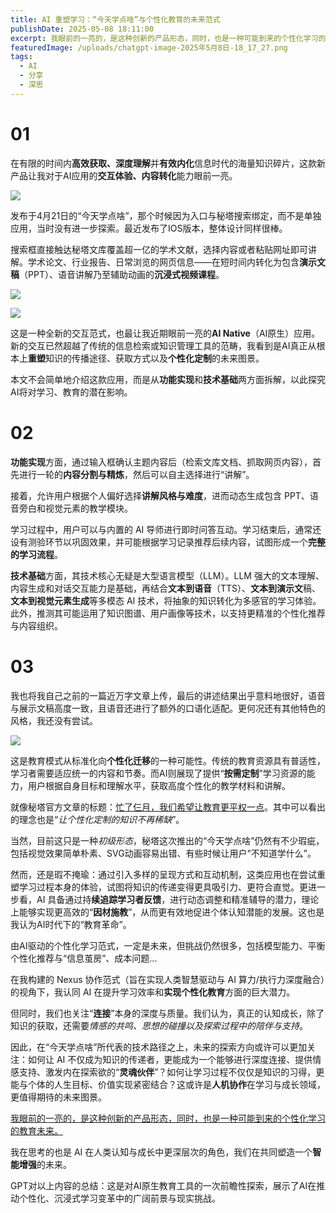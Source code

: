 ```yaml
---
title: AI 重塑学习：“今天学点啥”与个性化教育的未来范式
publishDate: 2025-05-08 18:11:00
excerpt: 我眼前的一亮的，是这种创新的产品形态，同时，也是一种可能到来的个性化学习的教育未来。
featuredImage: /uploads/chatgpt-image-2025年5月8日-18_17_27.png
tags:
  - AI
  - 分享
  - 深思
---
```

# 01

在有限的时间内**高效获取、深度理解**并**有效内化**信息时代的海量知识碎片，这款新产品让我对于AI应用的**交互体验、内容转化**能力眼前一亮。

![](/uploads/屏幕截图-2025-05-08-102731.png)

发布于4月21日的“今天学点啥”，那个时候因为入口与秘塔搜索绑定，而不是单独应用，当时没有进一步探索。最近发布了IOS版本，整体设计同样很棒。

搜索框直接触达秘塔文库覆盖超一亿的学术文献，选择内容或者粘贴网址即可讲解。学术论文、行业报告、日常浏览的网页信息——在短时间内转化为包含**演示文稿**（PPT）、语音讲解乃至辅助动画的**沉浸式视频课程**。

![](/uploads/屏幕截图-2025-05-07-212959.png)

![](/uploads/屏幕截图-2025-05-08-105329.png)

这是一种全新的交互范式，也最让我近期眼前一亮的**AI Native**（AI原生）应用。新的交互已然超越了传统的信息检索或知识管理工具的范畴，我看到是AI真正从根本上**重塑**知识的传播途径、获取方式以及**个性化定制**的未来图景。

本文不会简单地介绍这款应用，而是从**功能实现**和**技术基础**两方面拆解，以此探究AI将对学习、教育的潜在影响。

# 02 

**功能实现**方面，通过输入框确认主题内容后（检索文库文档、抓取网页内容），首先进行一轮的**内容分割与精炼**，然后可以自主选择进行“讲解”。

接着，允许用户根据个人偏好选择**讲解风格与难度**，进而动态生成包含 PPT、语音旁白和视觉元素的教学模块。

学习过程中，用户可以与内置的 AI 导师进行即时问答互动。学习结束后，通常还设有测验环节以巩固效果，并可能根据学习记录推荐后续内容，试图形成一个**完整的学习流程**。

**技术基础**方面，其技术核心无疑是大型语言模型（LLM）。LLM 强大的文本理解、内容生成和对话交互能力是基础，再结合**文本到语音**（TTS）、**文本到演示文**稿、**文本到视觉元素生成**等多模态 AI 技术，将抽象的知识转化为多感官的学习体验。此外，推测其可能运用了知识图谱、用户画像等技术，以支持更精准的个性化推荐与内容组织。

# 03

我也将我自己之前的一篇近万字文章上传，最后的讲述结果出乎意料地很好，语音与展示文稿高度一致，且语音还进行了额外的口语化适配。更何况还有其他特色的风格，我还没有尝试。

![](/uploads/屏幕截图-2025-05-08-172935.png)

这是教育模式从标准化向**个性化迁移**的一种可能性。传统的教育资源具有普适性，学习者需要适应统一的内容和节奏。而AI则展现了提供“**按需定制**”学习资源的能力，用户根据自身目标和理解水平，获取高度个性化的教学材料和讲解。

就像秘塔官方文章的标题：[忙了仨月，我们希望让教育更平权一点](https://mp.weixin.qq.com/s?__biz=MzA3MzQ5NTAxMw==&mid=2247504124&idx=1&sn=62f091747655f18a66aba5b3dc55c8a4&scene=21&token=585968761&lang=zh_CN#wechat_redirect)。其中可以看出的理念也是“*让个性化定制的知识不再稀缺*”。

当然，目前这只是一种*初级形态*，秘塔这次推出的“今天学点啥”仍然有不少瑕疵，包括视觉效果简单朴素、SVG动画容易出错、有些时候让用户“不知道学什么”。

然而，还是瑕不掩瑜：通过引入多样的呈现方式和互动机制，这类应用也在尝试重塑学习过程本身的体验，试图将知识的传递变得更具吸引力、更符合直觉。更进一步看，AI 具备通过持**续追踪学习者反馈**，进行动态调整和精准辅导的潜力，理论上能够实现更高效的“**因材施教**”，从而更有效地促进个体认知潜能的发展。这也是我认为AI时代下的“教育革命”。

由AI驱动的个性化学习范式，一定是未来，但挑战仍然很多，包括模型能力、平衡个性化推荐与“信息茧房”、成本问题...

在我构建的 Nexus 协作范式（旨在实现人类智慧驱动与 AI 算力/执行力深度融合）的视角下，我认同 AI 在提升学习效率和**实现个性化教育**方面的巨大潜力。

但同时，我们也关注“**连接**”本身的深度与质量。我们认为，真正的认知成长，除了知识的获取，还需要*情感的共鸣、思想的碰撞以及探索过程中的陪伴与支持*。

因此，在“今天学点啥”所代表的技术路径之上，未来的探索方向或许可以更加关注：如何让 AI 不仅成为知识的传递者，更能成为一个能够进行深度连接、提供情感支持、激发内在探索欲的“**灵魂伙伴**”？如何让学习过程不仅仅是知识的习得，更能与个体的人生目标、价值实现紧密结合？这或许是**人机协作**在学习与成长领域，更值得期待的未来图景。

<u>我眼前的一亮的，是这种创新的产品形态，同时，也是一种可能到来的个性化学习的教育未来。</u>

我在思考的也是 AI 在人类认知与成长中更深层次的角色，我们在共同塑造一个**智能增强**的未来。

GPT对以上内容的总结：这是对AI原生教育工具的一次前瞻性探索，展示了AI在推动个性化、沉浸式学习变革中的广阔前景与现实挑战。

